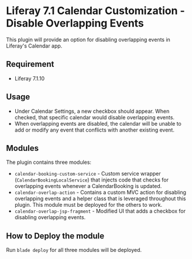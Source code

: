 # Liferay 7.1 Calendar Customization - Disable Overlapping Events
This plugin will provide an option for disabling overlapping events in Liferay's Calendar app.

## Requirement
* Liferay 7.1.10

## Usage
* Under Calendar Settings, a new checkbox should appear. When checked, that specific calendar would disable overlapping events.
* When overlapping events are disabled, the calendar will be unable to add or modify any event that conflicts with another existing event.

## Modules
The plugin contains three modules:
* ```calendar-booking-custom-service``` - Custom service wrapper (```CalendarBookingLocalService```) that injects code that checks for overlapping events whenever a CalendarBooking is updated.
* ```calendar-overlap-action``` - Contains a custom MVC action for disabling overlapping events and a helper class that is leveraged throughout this plugin. This module must be deployed for the others to work.
* ```calendar-overlap-jsp-fragment``` - Modified UI that adds a checkbox for disabling overlapping events.

## How to Deploy the module
Run ```blade deploy``` for all three modules will be deployed.
